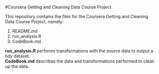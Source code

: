#Coursera Getting and Cleaning Data Course Project

This repository contains the files for the Coursera Getting and Cleaning Data Course Project, namely:

1. README.md
2. run_analysis.R
3. CodeBook.md

**run_analysis.R** performs transformations with the source data to output a tidy dataset.  
**CodeBook.md** describes the data and transformations performed to clean up the data.
